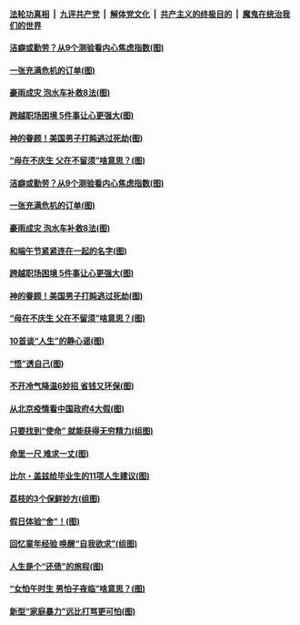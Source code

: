 ####  [法轮功真相](../../../../basic/blob/master/README.md?t=06242331) &nbsp;|&nbsp; [九评共产党](../../../../9ping.md/blob/master/README.md?t=06242331) &nbsp;|&nbsp; [解体党文化](../../../../jtdwh.md/blob/master/README.md?t=06242331)  &nbsp;|&nbsp; [共产主义的终极目的](../../../../gczydzjmd.md/blob/master/README.md?t=06242331) &nbsp;|&nbsp; [魔鬼在统治我们的世界](../../../../mgztzwmdsj.md/blob/master/README.md?t=06242331) 

#### [洁癖或勤劳？从9个测验看内心焦虑指数(图)](../pages/p8/937558.md?t=06242331) 

#### [一张充满危机的订单(图)](../pages/p8/936981.md?t=06242331) 

#### [豪雨成灾 泡水车补救8法(图)](../pages/p8/937526.md?t=06242331) 

#### [跨越职场困境 5件事让心更强大(图)](../pages/p8/937375.md?t=06242331) 

#### [神的眷顾！美国男子打盹逃过死劫(图)](../pages/p8/936985.md?t=06242331) 

#### [“母在不庆生 父在不留须”啥意思？(图)](../pages/p8/937234.md?t=06242331) 

#### [洁癖或勤劳？从9个测验看内心焦虑指数(图)](../pages/p8/937558.md?t=06242331) 

#### [一张充满危机的订单(图)](../pages/p8/936981.md?t=06242331) 

#### [豪雨成灾 泡水车补救8法(图)](../pages/p8/937526.md?t=06242331) 

#### [和端午节紧紧连在一起的名字(图)](../pages/p8/937448.md?t=06242331) 

#### [跨越职场困境 5件事让心更强大(图)](../pages/p8/937375.md?t=06242331) 

#### [神的眷顾！美国男子打盹逃过死劫(图)](../pages/p8/936985.md?t=06242331) 

#### [“母在不庆生 父在不留须”啥意思？(图)](../pages/p8/937234.md?t=06242331) 

#### [10首谈“人生”的静心谣(图)](../pages/p8/936965.md?t=06242331) 

#### [“悟”透自己(图)](../pages/p8/936972.md?t=06242331) 

#### [不开冷气降温6妙招 省钱又环保(图)](../pages/p8/937329.md?t=06242331) 

#### [从北京疫情看中国政府4大假(图)](../pages/p8/937196.md?t=06242331) 

#### [只要找到“使命” 就能获得无穷精力(组图)](../pages/p8/937159.md?t=06242331) 

#### [命里一尺 难求一丈(图)](../pages/p8/936782.md?t=06242331) 

#### [比尔・盖兹给毕业生的11项人生建议(图)](../pages/p8/936231.md?t=06242331) 

#### [荔枝的3个保鲜妙方(组图)](../pages/p8/936950.md?t=06242331) 

#### [假日体验“舍”！(图)](../pages/p8/937183.md?t=06242331) 

#### [回忆童年经验 唤醒“自我欲求”(组图)](../pages/p8/937082.md?t=06242331) 

#### [人生是个“还债”的旅程(图)](../pages/p8/936768.md?t=06242331) 

#### [“女怕午时生 男怕子夜临”啥意思？(图)](../pages/p8/937081.md?t=06242331) 

#### [新型“家庭暴力”远比打骂更可怕(图)](../pages/p8/936230.md?t=06242331) 

